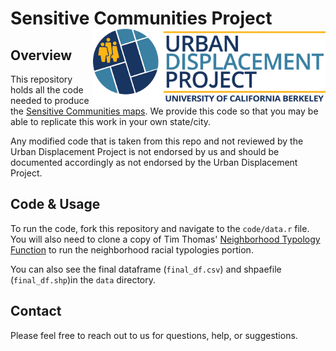 # Sensitive Communities Project <a href='https://http://sensitivecommunities.org/'><img src='docs/images/UDP Logo.png' align="right" height="120" /></a>

## Overview

This repository holds all the code needed to produce the [Sensitive Communities maps](https://sensitivecommunities.org). We provide this code so that you may be able to replicate this work in your own state/city. 

Any modified code that is taken from this repo and not reviewed by the Urban Displacement Project is not endorsed by us and should be documented accordingly as not endorsed by the Urban Displacement Project. 

## Code & Usage

To run the code, fork this repository and navigate to the `code/data.r` file. You will also need to clone a copy of Tim Thomas' [Neighborhood Typology Function](https://gitlab.com/timathomas/Functions/blob/master/NeighType_Fun.R) to run the neighborhood racial typologies portion. 

You can also see the final dataframe (`final_df.csv`) and shpaefile (`final_df.shp`)in the `data` directory. 

## Contact

Please feel free to reach out to us for questions, help, or suggestions. 
